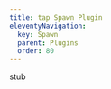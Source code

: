 ```yaml
---
title: tap Spawn Plugin
eleventyNavigation:
  key: Spawn
  parent: Plugins
  order: 80
---
```


stub
